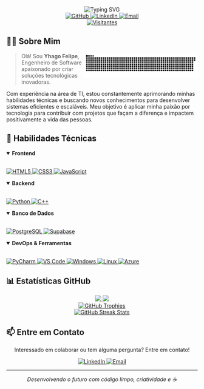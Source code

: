 <div align="center">
  <img src="https://readme-typing-svg.herokuapp.com?font=Fira+Code&weight=500&size=30&pause=1000&color=0969DA&center=true&vCenter=true&random=false&width=600&height=100&lines=Yhago+Felipe;Engenheiro+de+Software" alt="Typing SVG" />
</div>

<div align="center">
  <a href="https://github.com/yyhago">
    <img src="https://img.shields.io/badge/GitHub-181717?style=for-the-badge&logo=github&logoColor=white" alt="GitHub" />
  </a>
  <a href="https://www.linkedin.com/in/yhagofelipe/">
    <img src="https://img.shields.io/badge/LinkedIn-0A66C2?style=for-the-badge&logo=linkedin&logoColor=white" alt="LinkedIn" />
  </a>
  <a href="mailto:yhago.felipe.teles@gmail.com">
    <img src="https://img.shields.io/badge/Email-EA4335?style=for-the-badge&logo=gmail&logoColor=white" alt="Email" />
  </a>
  <br>
  <a href="https://github.com/yyhago">
    <img src="https://visitor-badge.laobi.icu/badge?page_id=yyhago.yyhago&left_color=2F81F7&right_color=0D1117&left_text=Visitantes" alt="Visitantes" />
  </a>
</div>

## 👨‍💻 Sobre Mim

<img align="right" width="300" src="https://github.com/CodeDiaz/CodeDiaz/raw/output/github-contribution-grid-snake.svg" alt="Snake animation" />

> Olá! Sou **Yhago Felipe**, Engenheiro de Software apaixonado por criar soluções tecnológicas inovadoras. 

Com experiência na área de TI, estou constantemente aprimorando minhas habilidades técnicas e buscando novos conhecimentos para desenvolver sistemas eficientes e escaláveis.
Meu objetivo é aplicar minha paixão por tecnologia para contribuir com projetos que façam a diferença e impactem positivamente a vida das pessoas.

## 🚀 Habilidades Técnicas

<details open>
<summary><b>Frontend</b></summary>
<br>
<p align="left">
  <a href="#">
    <img src="https://img.shields.io/badge/HTML5-E34F26?style=for-the-badge&logo=html5&logoColor=white" alt="HTML5" />
  </a>
  <a href="#">
    <img src="https://img.shields.io/badge/CSS3-1572B6?style=for-the-badge&logo=css3&logoColor=white" alt="CSS3" />
  </a>
  <a href="#">
    <img src="https://img.shields.io/badge/JavaScript-F7DF1E?style=for-the-badge&logo=javascript&logoColor=black" alt="JavaScript" />
  </a>
</p>
</details>

<details open>
<summary><b>Backend</b></summary>
<br>
<p align="left">
  <a href="#">
    <img src="https://img.shields.io/badge/Python-3776AB?style=for-the-badge&logo=python&logoColor=white" alt="Python" />
  </a>
  <a href="#">
    <img src="https://img.shields.io/badge/C++-00599C?style=for-the-badge&logo=cplusplus&logoColor=white" alt="C++" />
  </a>
</p>
</details>

<details open>
<summary><b>Banco de Dados</b></summary>
<br>
<p align="left">
  <a href="#">
    <img src="https://img.shields.io/badge/PostgreSQL-4169E1?style=for-the-badge&logo=postgresql&logoColor=white" alt="PostgreSQL" />
  </a>
  <a href="#">
    <img src="https://img.shields.io/badge/Supabase-3ECF8E?style=for-the-badge&logo=supabase&logoColor=white" alt="Supabase" />
  </a>
</p>
</details>

<details open>
<summary><b>DevOps & Ferramentas</b></summary>
<br>
<p align="left">
  <a href="#">
    <img src="https://img.shields.io/badge/PyCharm-000000?style=for-the-badge&logo=pycharm&logoColor=white" alt="PyCharm" />
  </a>
  <a href="#">
    <img src="https://img.shields.io/badge/VS_Code-007ACC?style=for-the-badge&logo=visualstudiocode&logoColor=white" alt="VS Code" />
  </a>
  <a href="#">
    <img src="https://img.shields.io/badge/Windows-0078D6?style=for-the-badge&logo=windows&logoColor=white" alt="Windows" />
  </a>
  <a href="#">
    <img src="https://img.shields.io/badge/Linux-FCC624?style=for-the-badge&logo=linux&logoColor=black" alt="Linux" />
  </a>
  <a href="#">
    <img src="https://img.shields.io/badge/Azure-0078D4?style=for-the-badge&logo=microsoftazure&logoColor=white" alt="Azure" />
  </a>
</p>
</details>

## 📊 Estatísticas GitHub

<div align="center">
  <a href="https://github.com/yyhago">
    <img height="180em" src="https://github-readme-stats.vercel.app/api?username=yyhago&show_icons=true&theme=github_dark&include_all_commits=true&count_private=true&locale=pt-br&hide_border=true" />
    <img height="180em" src="https://github-readme-stats.vercel.app/api/top-langs/?username=yyhago&layout=compact&langs_count=7&theme=github_dark&locale=pt-br&hide_border=true" />
  </a>
</div>

<div align="center">
  <a href="https://github.com/yyhago">
    <img src="https://github-profile-trophy.vercel.app/?username=yyhago&theme=algolia&row=1&column=6&margin-w=15&margin-h=15" alt="GitHub Trophies" />
  </a>
</div>

<div align="center">
  <a href="https://github.com/yyhago">
    <img height="180em" src="https://github-readme-streak-stats.herokuapp.com/?user=yyhago&theme=github-dark-blue&hide_border=true" alt="GitHub Streak Stats" />
  </a>
</div>


## 📫 Entre em Contato

<div align="center">
  <p>Interessado em colaborar ou tem alguma pergunta? Entre em contato!</p>
  <a href="https://www.linkedin.com/in/yhagofelipe/">
    <img src="https://img.shields.io/badge/LinkedIn-0A66C2?style=for-the-badge&logo=linkedin&logoColor=white" alt="LinkedIn" />
  </a>
  <a href="mailto:yhago.felipe.teles@gmail.com">
    <img src="https://img.shields.io/badge/Email-EA4335?style=for-the-badge&logo=gmail&logoColor=white" alt="Email" />
  </a>
</div>

---

<div align="center">
  <em>Desenvolvendo o futuro com código limpo, criatividade e ☕</em>
</div>
